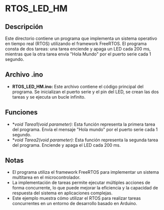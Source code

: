 # RTOS_LED_HM

## Descripción
Este directorio contiene un programa que implementa un sistema operativo en tiempo real (RTOS) utilizando el framework FreeRTOS. El programa consta de dos tareas: una tarea enciende y apaga un LED cada 200 ms, mientras que la otra tarea envía "Hola Mundo" por el puerto serie cada 1 segundo.

## Archivo .ino
- **RTOS_LED_HM.ino:** Este archivo contiene el código principal del programa. Se inicializan el puerto serie y el pin del LED, se crean las dos tareas y se ejecuta un bucle infinito.

## Funciones
- **void Tarea1(void *parameter):** Esta función representa la primera tarea del programa. Envía el mensaje "Hola mundo" por el puerto serie cada 1 segundo.
- **void Tarea2(void *parameter):** Esta función representa la segunda tarea del programa. Enciende y apaga el LED cada 200 ms.

## Notas
- El programa utiliza el framework FreeRTOS para implementar un sistema multitarea en el microcontrolador.
- La implementación de tareas permite ejecutar múltiples acciones de forma concurrente, lo que puede mejorar la eficiencia y la capacidad de respuesta del sistema en aplicaciones complejas.
- Este ejemplo muestra cómo utilizar el RTOS para realizar tareas concurrentes en un entorno de desarrollo basado en Arduino.
